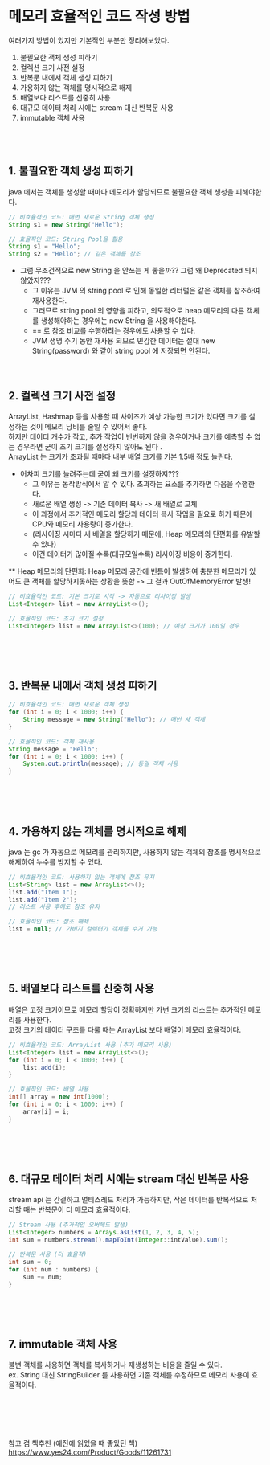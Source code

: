 
# 메모리 효율적인 코드 작성 방법
여러가지 방법이 있지만 기본적인 부분만 정리해보았다. <br>

1. 불필요한 객체 생성 피하기
2. 컬렉션 크기 사전 설정
3. 반복문 내에서 객체 생성 피하기
4. 가용하지 않는 객체를 명시적으로 해제
5. 배열보다 리스트를 신중히 사용
6. 대규모 데이터 처리 시에는 stream 대신 반복문 사용
7. immutable 객체 사용
<br><br><br><br>


## 1. 불필요한 객체 생성 피하기
java 에서는 객체를 생성할 때마다 메모리가 할당되므로 불필요한 객체 생성을 피해야한다.

```java
// 비효율적인 코드: 매번 새로운 String 객체 생성
String s1 = new String("Hello");

// 효율적인 코드: String Pool을 활용
String s1 = "Hello";
String s2 = "Hello"; // 같은 객체를 참조
```

- 그럼 무조건적으로 new String 을 안쓰는 게 좋을까?? 그럼 왜 Deprecated 되지 않았지??? 
  - 그 이유는 JVM 의 string pool 로 인해 동일한 리터럴은 같은 객체를 참조하여 재사용한다. 
  - 그러므로 string pool 의 영향을 피하고, 의도적으로 heap 메모리의 다른 객체를 생성해야하는 경우에는 new String 을 사용해야한다. 
  - == 로 참조 비교를 수행하려는 경우에도 사용할 수 있다.
  - JVM 생명 주기 동안 재사용 되므로 민감한 데이터는 절대 new String(password) 와 같이 string pool 에 저장되면 안된다. 
<br><br><br>

## 2. 컬렉션 크기 사전 설정
ArrayList, Hashmap 등을 사용할 때 사이즈가 예상 가능한 크기가 있다면 크기를 설정하는 것이 메모리 낭비를 줄일 수 있어서 좋다. <br>
하지만 데이터 개수가 작고, 추가 작업이 빈번하지 않을 경우이거나 크기를 예측할 수 없는 경우라면 굳이 초기 크기를 설정하지 않아도 된다 . <br>
ArrayList 는 크기가 초과될 때마다 내부 배열 크기를 기본 1.5배 정도 늘린다. <br>

- 어차피 크기를 늘려주는데 굳이 왜 크기를 설정하지???
  - 그 이유는 동작방식에서 알 수 있다. 초과하는 요소를 추가하면 다음을 수행한다. 
  - 새로운 배열 생성 -> 기존 데이터 복사 -> 새 배열로 교체
  - 이 과정에서 추가적인 메모리 할당과 데이터 복사 작업을 필요로 하기 때문에 CPU와 메모리 사용량이 증가한다.
  - (리사이징 시마다 새 배열을 할당하기 때문에, Heap 메모리의 단편화를 유발할 수 있다)
  - 이건 데이터가 많아질 수록(대규모일수록) 리사이징 비용이 증가한다. 

** Heap 메모리의 단편화: Heap 메모리 공간에 빈틈이 발생하여 충분한 메모리가 있어도 큰 객체를 할당하지못하는 상황을 뜻함 
  -> 그 결과 OutOfMemoryError 발생!


```java
// 비효율적인 코드: 기본 크기로 시작 -> 자동으로 리사이징 발생
List<Integer> list = new ArrayList<>();

// 효율적인 코드: 초기 크기 설정
List<Integer> list = new ArrayList<>(100); // 예상 크기가 100일 경우
```
<br><br><br>

## 3. 반복문 내에서 객체 생성 피하기
```java
// 비효율적인 코드: 매번 새로운 객체 생성
for (int i = 0; i < 1000; i++) {
    String message = new String("Hello"); // 매번 새 객체
}

// 효율적인 코드: 객체 재사용
String message = "Hello";
for (int i = 0; i < 1000; i++) {
    System.out.println(message); // 동일 객체 사용
}
```
<br><br><br>

## 4. 가용하지 않는 객체를 명시적으로 해제
java 는 gc 가 자동으로 메모리를 관리하지만, 사용하지 않는 객체의 참조를 명시적으로 해제하여 누수를 방지할 수 있다. <br>
```java
// 비효율적인 코드: 사용하지 않는 객체에 참조 유지
List<String> list = new ArrayList<>();
list.add("Item 1");
list.add("Item 2");
// 리스트 사용 후에도 참조 유지

// 효율적인 코드: 참조 해제
list = null; // 가비지 컬렉터가 객체를 수거 가능
```
<br><br><br>

## 5. 배열보다 리스트를 신중히 사용
배열은 고정 크기이므로 메모리 할당이 정확하지만 가변 크기의 리스트는 추가적인 메모리를 사용한다. <br>
고정 크기의 데이터 구조를 다룰 때는 ArrayList 보다 배열이 메모리 효율적이다. <br>
```java
// 비효율적인 코드: ArrayList 사용 (추가 메모리 사용)
List<Integer> list = new ArrayList<>();
for (int i = 0; i < 1000; i++) {
    list.add(i);
}

// 효율적인 코드: 배열 사용
int[] array = new int[1000];
for (int i = 0; i < 1000; i++) {
    array[i] = i;
}
```
<br><br><br>

## 6. 대규모 데이터 처리 시에는 stream 대신 반복문 사용
stream api 는 간결하고 멀티스레드 처리가 가능하지만, 작은 데이터를 반복적으로 처리할 때는 반복문이 더 메모리 효율적이다. <br>
```java
// Stream 사용 (추가적인 오버헤드 발생)
List<Integer> numbers = Arrays.asList(1, 2, 3, 4, 5);
int sum = numbers.stream().mapToInt(Integer::intValue).sum();

// 반복문 사용 (더 효율적)
int sum = 0;
for (int num : numbers) {
    sum += num;
}

```
<br><br><br>

## 7. immutable 객체 사용
불변 객체를 사용하면 객체를 복사하거나 재생성하는 비용을 줄일 수 있다. <br>
ex. String 대신 StringBuilder 를 사용하면 기존 객체를 수정하므로 메모리 사용이 효율적이다. <br>
<br><br><br>

<br>




참고 겸 책추천 (예전에 읽었을 때 좋았던 책) <br>
https://www.yes24.com/Product/Goods/11261731 <br>
